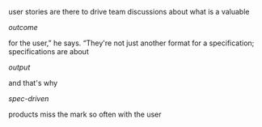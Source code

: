 user stories are there to drive team discussions about what is a valuable

_outcome_

for the user,” he says. “They're not just another format for a specification; specifications are about

_output_

and that's why

_spec-driven_

products miss the mark so often with the user

